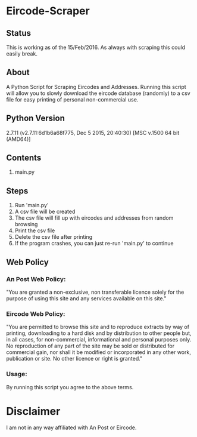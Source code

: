 # Eircode-Scraper
## Status
This is working as of the 15/Feb/2016. As always with scraping this could easily break.

## About
A Python Script for Scraping Eircodes and Addresses. Running this script will allow you to slowly download the eircode database (randomly) to a csv file for easy printing of personal non-commercial use.

## Python Version
2.7.11 (v2.7.11:6d1b6a68f775, Dec  5 2015, 20:40:30) [MSC v.1500 64 bit (AMD64)]

## Contents
1. main.py

## Steps
1. Run 'main.py'
2. A csv file will be created
3. The csv file will fill up with eircodes and addresses from random browsing
4. Print the csv file
5. Delete the csv file after printing
6. If the program crashes, you can just re-run 'main.py' to continue

## Web Policy

### An Post Web Policy:
"You are granted a non-exclusive, non transferable licence solely for the purpose of using this site and any services available on this site."

### Eircode Web Policy:
"You are permitted to browse this site and to reproduce extracts by way of printing, downloading to a hard disk and by distribution to other people but, in all cases, for non-commercial, informational and personal purposes only. No reproduction of any part of the site may be sold or distributed for commercial gain, nor shall it be modified or incorporated in any other work, publication or site. No other licence or right is granted."

### Usage:
By running this script you agree to the above terms.

# Disclaimer
I am not in any way affiliated with An Post or Eircode.